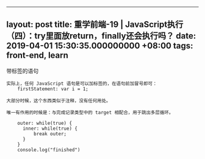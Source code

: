 
---
layout: post
title: 重学前端-19 | JavaScript执行（四）：try里面放return，finally还会执行吗？
date: 2019-04-01 15:30:35.000000000 +08:00
tags: front-end, learn
---

带标签的语句


```
实际上，任何 JavaScript 语句是可以加标签的，在语句前加冒号即可：
    firstStatement: var i = 1;

大部分时候，这个东西类似于注释，没有任何用处。

唯一有作用的时候是：与完成记录类型中的 target 相配合，用于跳出多层循环。

    outer: while(true) {
      inner: while(true) {
          break outer;
      }
    }
    console.log("finished")
```